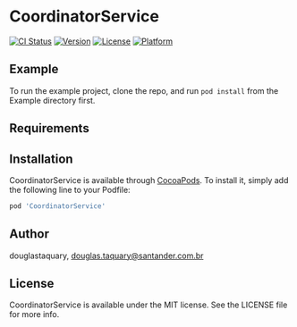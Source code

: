 # CoordinatorService

[![CI Status](https://img.shields.io/travis/douglastaquary/CoordinatorService.svg?style=flat)](https://travis-ci.org/douglastaquary/CoordinatorService)
[![Version](https://img.shields.io/cocoapods/v/CoordinatorService.svg?style=flat)](https://cocoapods.org/pods/CoordinatorService)
[![License](https://img.shields.io/cocoapods/l/CoordinatorService.svg?style=flat)](https://cocoapods.org/pods/CoordinatorService)
[![Platform](https://img.shields.io/cocoapods/p/CoordinatorService.svg?style=flat)](https://cocoapods.org/pods/CoordinatorService)

## Example

To run the example project, clone the repo, and run `pod install` from the Example directory first.

## Requirements

## Installation

CoordinatorService is available through [CocoaPods](https://cocoapods.org). To install
it, simply add the following line to your Podfile:

```ruby
pod 'CoordinatorService'
```

## Author

douglastaquary, douglas.taquary@santander.com.br

## License

CoordinatorService is available under the MIT license. See the LICENSE file for more info.
